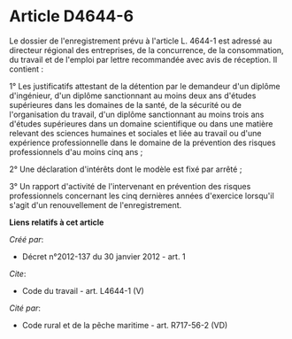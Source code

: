 # Article D4644-6

Le dossier de l'enregistrement prévu à l'article L. 4644-1 est adressé au directeur régional des entreprises, de la
concurrence, de la consommation, du travail et de l'emploi par lettre recommandée avec avis de réception. Il contient : 

1° Les justificatifs attestant de la détention par le demandeur d'un diplôme d'ingénieur, d'un diplôme sanctionnant au moins
deux ans d'études supérieures dans les domaines de la santé, de la sécurité ou de l'organisation du travail, d'un diplôme
sanctionnant au moins trois ans d'études supérieures dans un domaine scientifique ou dans une matière relevant des sciences
humaines et sociales et liée au travail ou d'une expérience professionnelle dans le domaine de la prévention des risques
professionnels d'au moins cinq ans ; 

2° Une déclaration d'intérêts dont le modèle est fixé par arrêté ; 

3° Un rapport d'activité de l'intervenant en prévention des risques professionnels concernant les cinq dernières années
d'exercice lorsqu'il s'agit d'un renouvellement de l'enregistrement.

**Liens relatifs à cet article**

_Créé par_:

  - Décret n°2012-137 du 30 janvier 2012 - art. 1

_Cite_:

  - Code du travail - art. L4644-1 (V)

_Cité par_:

  - Code rural et de la pêche maritime - art. R717-56-2 (VD)
